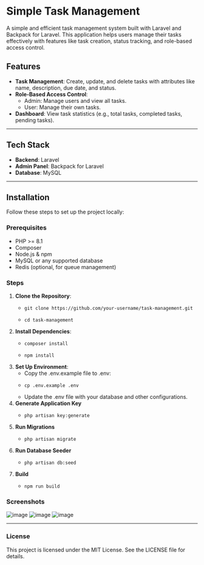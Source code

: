 # Simple Task Management

A simple and efficient task management system built with Laravel and Backpack for Laravel. This application helps users manage their tasks effectively with features like task creation, status tracking, and role-based access control.

## Features

- **Task Management**: Create, update, and delete tasks with attributes like name, description, due date, and status.
- **Role-Based Access Control**:
  - Admin: Manage users and view all tasks.
  - User: Manage their own tasks.
- **Dashboard**: View task statistics (e.g., total tasks, completed tasks, pending tasks).

---

## Tech Stack

- **Backend**: Laravel
- **Admin Panel**: Backpack for Laravel
- **Database**: MySQL

---

## Installation

Follow these steps to set up the project locally:

### Prerequisites

- PHP >= 8.1
- Composer
- Node.js & npm
- MySQL or any supported database
- Redis (optional, for queue management)

### Steps

1. **Clone the Repository**:
    -     git clone https://github.com/your-username/task-management.git
    -     cd task-management
2. **Install Dependencies**:
   -     composer install
   -     npm install
3. **Set Up Environment**:
    - Copy the .env.example file to .env:
    -     cp .env.example .env
    - Update the .env file with your database and other configurations.
4. **Generate Application Key**
    -     php artisan key:generate
5. **Run Migrations**
    -     php artisan migrate
6. **Run Database Seeder**
    -     php artisan db:seed
7. **Build**
    -     npm run build

### Screenshots
![image](https://github.com/user-attachments/assets/a6997ae0-1d6e-4f3e-b6f3-ced9fb32c9ee)
![image](https://github.com/user-attachments/assets/44582ec3-5f5f-4d62-b32e-306620f636bb)
![image](https://github.com/user-attachments/assets/a17fd4bf-6b97-417b-9b5a-384a3ac4259f)


---

### License
This project is licensed under the MIT License. See the LICENSE file for details.
